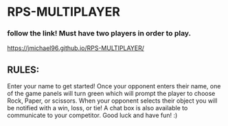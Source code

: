 # RPS-MULTIPLAYER

### follow the link! Must have two players in order to play.
https://jmichael96.github.io/RPS-MULTIPLAYER/

## RULES:
Enter your name to get started! Once your opponent enters their name, one of the game panels will turn green which will prompt the player to choose Rock, Paper, or scissors. When your opponent selects their object you will be notified with a win, loss, or tie! 
A chat box is also available to communicate to your competitor.
Good luck and have fun! :)
